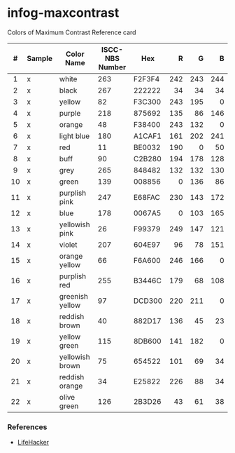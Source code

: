 # infog-maxcontrast
Colors of Maximum Contrast Reference card

| # |Sample                      |Color Name      |ISCC-NBS Number|   Hex  | R | G | B |
|:-:|----------------------------|----------------|---------------|--------|--:|--:|--:|
| 1 |<div color="#000000">x</div>| white          |263            | F2F3F4 |242|243|244|
| 2 |<div color="#000000">x</div>| black          |267            | 222222 | 34| 34| 34|
| 3 |<div color="#000000">x</div>| yellow         |82	            | F3C300 |243|195|  0|
| 4 |<div color="#000000">x</div>| purple         |218            | 875692 |135| 86|146|
| 5 |<div color="#000000">x</div>| orange         |48             | F38400 |243|132|  0|
| 6 |<div color="#000000">x</div>| light blue     |180            | A1CAF1 |161|202|241|
| 7 |<div color="#000000">x</div>| red            |11             | BE0032 |190|  0| 50|
| 8 |<div color="#000000">x</div>| buff           |90             | C2B280 |194|178|128|
| 9 |<div color="#000000">x</div>| grey           |265            | 848482 |132|132|130|
|10 |<div color="#000000">x</div>| green          |139            | 008856 |  0|136| 86|
|11 |<div color="#000000">x</div>| purplish pink  |247            | E68FAC |230|143|172|
|12 |<div color="#000000">x</div>| blue           |178            | 0067A5 |  0|103|165|
|13 |<div color="#000000">x</div>| yellowish pink |26             | F99379 |249|147|121|
|14 |<div color="#000000">x</div>| violet         |207            | 604E97 | 96| 78|151|
|15 |<div color="#000000">x</div>| orange yellow  |66             | F6A600 |246|166|  0|
|16 |<div color="#000000">x</div>| purplish red   |255            | B3446C |179| 68|108|
|17 |<div color="#000000">x</div>| greenish yellow|97             | DCD300 |220|211|  0|
|18 |<div color="#000000">x</div>| reddish brown  |40             | 882D17 |136| 45| 23|
|19 |<div color="#000000">x</div>| yellow green   |115            | 8DB600 |141|182|  0|
|20 |<div color="#000000">x</div>| yellowish brown|75             | 654522 |101| 69| 34|
|21 |<div color="#000000">x</div>| reddish orange |34             | E25822 |226| 88| 34|
|22 |<div color="#000000">x</div>| olive green    |126            | 2B3D26 | 43| 61| 38|


### References
* [LifeHacker](http://hackerspace.lifehacker.com/some-os-x-calendar-tips-1658107833/1665644975/+whitsongordon)
